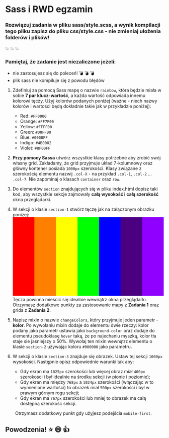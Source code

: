 # __Sass i RWD egzamin__

### Rozwiązuj zadania w pliku __sass/style.scss__, a wynik kompilacji tego pliku zapisz do pliku __css/style.css__ - nie zmieniaj ułożenia folderów i plików! 
:boom: :boom: :boom:

### Pamiętaj, że zadanie jest __niezaliczone__ jeżeli:
- nie zastosujesz się do poleceń! :bomb: :bomb: :bomb:
- plik sass nie kompiluje się z powodu błędów

1. Zdefiniuj za pomocą Sass mapę o nazwie ```rainbow```, która będzie miała w sobie __7 par klucz-wartość__, a każda wartość odpowiada innemu kolorowi tęczy. Użyj kolorów podanych poniżej (ważne -  niech nazwy kolorów i wartości będą dokładnie takie jak w przykładzie poniżej):

    - Red: ```#FF0000```
    - Orange: ```#FF7F00```
    - Yellow: ```#FFFF00```
    - Green: ```#00FF00```
    - Blue: ```#0000FF```
    - Indigo: ```#4B0082```
    - Violet: ```#8F00FF```

2. __Przy pomocy Sassa__ utwórz wszystkie klasy potrzebne aby zrobić swój własny grid. Zakładamy, że grid przyjmuje układ 7-kolumnowy oraz główny kontener posiada ```1000px``` szerokości. Klasy związane z szerokością elementu nazwij ```.col-X``` - na przykład ```.col-1```, ```.col-2``` ... ```.col-7```.
Nie zapominaj o klasach ```container``` oraz ```row```.

3. Do elementów ```section``` znajdujących się w pliku index.html dopisz taki kod, aby wszystkie sekcje zajmowały __całą wysokość i całą szerokość__ okna przeglądarki.

4. W sekcji o klasie ```section-1``` stwórz tęczę jak na załączonym obrazku poniżej:
![Rainbow Image](./img/rainbow.png)
Tęcza powinna mieścić się idealnie wewnątrz okna przeglądarki.
Otrzymasz dodatkowe punkty za zastosowanie mapy z __Zadania 1__ oraz grida z __Zadania 2__.

5. Napisz mixin o nazwie ```changeColors```, który przyjmuje jeden parametr - __kolor__. Po wywołaniu mixin dodaje do elementu dwie rzeczy:
kolor podany jako parametr ustawia jako ```background-color``` oraz dodaje do elementu pseudoklasę ```hover``` taką, że po najechaniu myszką, kolor tła staje sie jaśniejszy o 50%. Wywołaj ten mixin wewnątrz elementu o klasie ```section-2``` używając koloru ```#000000``` jako parametru.

6. W sekcji o klasie ```section-3``` znajduje się obrazek. Ustaw tej sekcji ```1000px``` wysokości. Następnie opisz odpowiednie warunki tak aby:
    * Gdy ekran ma ```1025px``` szerokości lub więcej obraz miał ```400px``` szerokości i był idealnie na środku sekcji (w pionie i poziomie);
    * Gdy ekran ma między ```768px``` a ```1024px``` szerokości (włączając w to wymienione wartości) to obrazek miał ```500px``` szerokości i był w prawym górnym rogu sekcji;
    * Gdy ekran ma ```767px``` szerokości lub mniej to obrazek ma całą dostępną szerokość sekcji.

&nbsp;&nbsp;&nbsp;&nbsp;&nbsp;&nbsp;&nbsp;
Otrzymasz dodatkowy punkt gdy użyjesz podejścia ```mobile-first```.

## __Powodzenia!__ :star: :smile: :+1:

